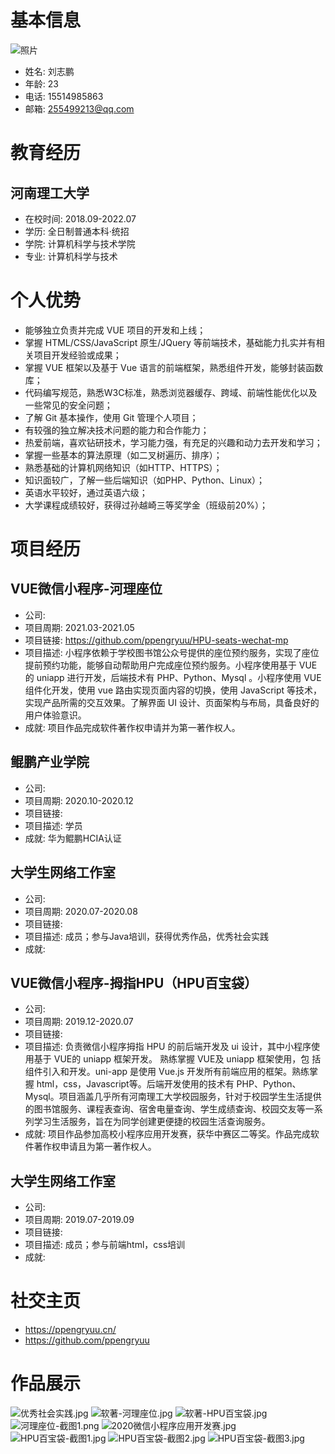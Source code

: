# 基本信息

![照片](https://gcore.jsdelivr.net/gh/ppengryuu/storage@main/images/picgo/a7516dbf062cd4135a49081369449fbc/20230423200607.png)
- 姓名: 刘志鹏
- 年龄: 23
- 电话: 15514985863
- 邮箱: 255499213@qq.com

# 教育经历

## 河南理工大学

- 在校时间: 2018.09-2022.07
- 学历: 全日制普通本科·统招
- 学院: 计算机科学与技术学院
- 专业: 计算机科学与技术

# 个人优势

- 能够独立负责并完成 VUE 项目的开发和上线；
- 掌握 HTML/CSS/JavaScript 原生/JQuery 等前端技术，基础能力扎实并有相关项目开发经验或成果；
- 掌握 VUE 框架以及基于 Vue 语言的前端框架，熟悉组件开发，能够封装函数库；
- 代码编写规范，熟悉W3C标准，熟悉浏览器缓存、跨域、前端性能优化以及一些常见的安全问题；
- 了解 Git 基本操作，使用 Git 管理个人项目；
- 有较强的独立解决技术问题的能力和合作能力；
- 热爱前端，喜欢钻研技术，学习能力强，有充足的兴趣和动力去开发和学习；
- 掌握一些基本的算法原理（如二叉树遍历、排序）；
- 熟悉基础的计算机网络知识（如HTTP、HTTPS）；
- 知识面较广，了解一些后端知识（如PHP、Python、Linux）；
- 英语水平较好，通过英语六级；
- 大学课程成绩较好，获得过孙越崎三等奖学金（班级前20%）；

# 项目经历

## VUE微信小程序-河理座位

- 公司: 
- 项目周期: 2021.03-2021.05
- 项目链接: https://github.com/ppengryuu/HPU-seats-wechat-mp
- 项目描述: 小程序依赖于学校图书馆公众号提供的座位预约服务，实现了座位提前预约功能，能够自动帮助用户完成座位预约服务。小程序使用基于 VUE的 uniapp 进行开发，后端技术有 PHP、Python、Mysql 。小程序使用 VUE 组件化开发，使用 vue 路由实现页面内容的切换，使用 JavaScript 等技术，实现产品所需的交互效果。了解界面 UI 设计、页面架构与布局，具备良好的用户体验意识。
- 成就: 项目作品完成软件著作权申请并为第一著作权人。

## 鲲鹏产业学院

- 公司: 
- 项目周期: 2020.10-2020.12
- 项目链接: 
- 项目描述: 学员
- 成就: 华为鲲鹏HCIA认证

## 大学生网络工作室

- 公司: 
- 项目周期: 2020.07-2020.08
- 项目链接: 
- 项目描述: 成员；参与Java培训，获得优秀作品，优秀社会实践
- 成就: 

## VUE微信小程序-拇指HPU（HPU百宝袋）

- 公司: 
- 项目周期: 2019.12-2020.07
- 项目链接: 
- 项目描述: 负责微信小程序拇指 HPU 的前后端开发及 ui 设计，其中小程序使用基于 VUE的 uniapp 框架开发。 熟练掌握 VUE及 uniapp 框架使用，包 括组件引入和开发。uni-app 是使用 Vue.js 开发所有前端应用的框架。熟练掌握 html，css，Javascript等。后端开发使用的技术有 PHP、Python、Mysql。项目涵盖几乎所有河南理工大学校园服务，针对于校园学生生活提供的图书馆服务、课程表查询、宿舍电量查询、学生成绩查询、校园交友等一系列学习生活服务，旨在为同学创建更便捷的校园生活查询服务。
- 成就: 项目作品参加高校小程序应用开发赛，获华中赛区二等奖。作品完成软件著作权申请且为第一著作权人。

## 大学生网络工作室

- 公司: 
- 项目周期: 2019.07-2019.09
- 项目链接: 
- 项目描述: 成员；参与前端html，css培训
- 成就: 

# 社交主页

- https://ppengryuu.cn/
- https://github.com/ppengryuu

# 作品展示

![优秀社会实践.jpg](https://gcore.jsdelivr.net/gh/ppengryuu/storage@main/images/picgo/0347f1363b0891cc6c69fb234eac7722/20230423200645.png)
![软著-河理座位.jpg](https://gcore.jsdelivr.net/gh/ppengryuu/storage@main/images/picgo/92b0d611eb29e1bcc38d062636e911b2/20230423200904.png)
![软著-HPU百宝袋.jpg](https://gcore.jsdelivr.net/gh/ppengryuu/storage@main/images/picgo/3e8c441028a20fc7c21162c7385d7524/20230423200947.png)
![河理座位-截图1.png](https://gcore.jsdelivr.net/gh/ppengryuu/storage@main/images/picgo/8011029b549002ff41133e69cccfc1ba/20230423201027.png)
![2020微信小程序应用开发赛.jpg](https://gcore.jsdelivr.net/gh/ppengryuu/storage@main/images/picgo/6300495587df9c9c4c7dc5f416ff406d/20230423201052.png)
![HPU百宝袋-截图1.jpg](https://gcore.jsdelivr.net/gh/ppengryuu/storage@main/images/picgo/333b980282b015469296c3ebbe11a56a/20230423201137.png)
![HPU百宝袋-截图2.jpg](https://gcore.jsdelivr.net/gh/ppengryuu/storage@main/images/picgo/d19415ef98295c1f0c3daa10daee0d05/20230423201208.png)
![HPU百宝袋-截图3.jpg](https://gcore.jsdelivr.net/gh/ppengryuu/storage@main/images/picgo/a1066912b74f1e200299739f093cd192/20230423201248.png)
